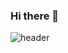 ### Hi there 👋
![header](https://capsule-render.vercel.app/api?type=waving&color=gradient&height=300&section=header&text=Allie's%20Github!&fontSize=90)
<!--
**seoyoung22/seoyoung22** is a ✨ _special_ ✨ repository because its `README.md` (this file) appears on your GitHub profile.

Here are some ideas to get you started:

- 🔭 I’m currently working on ...
- 🌱 I’m currently learning ...
- 👯 I’m looking to collaborate on ...
- 🤔 I’m looking for help with ...
- 💬 Ask me about ...
- 📫 How to reach me: ...
- 😄 Pronouns: ...
- ⚡ Fun fact: ...
-->
